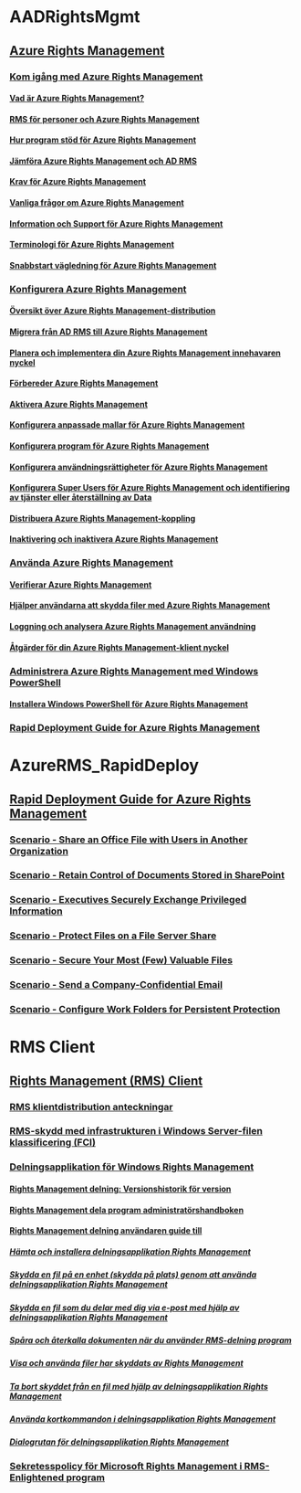 # AADRightsMgmt
## [Azure Rights Management](Azure_Rights_Management.md)
### [Kom igång med Azure Rights Management](Getting_Started_with_Azure_Rights_Management.md)
#### [Vad är Azure Rights Management?](What_is_Azure_Rights_Management_.md)
#### [RMS för personer och Azure Rights Management](RMS_for_Individuals_and_Azure_Rights_Management.md)
#### [Hur program stöd för Azure Rights Management](How_Applications_Support_Azure_Rights_Management.md)
#### [Jämföra Azure Rights Management och AD RMS](Comparing_Azure_Rights_Management_and_AD_RMS.md)
#### [Krav för Azure Rights Management](Requirements_for_Azure_Rights_Management.md)
#### [Vanliga frågor om Azure Rights Management](Frequently_Asked_Questions_for_Azure_Rights_Management.md)
#### [Information och Support för Azure Rights Management](Information_and_Support_for_Azure_Rights_Management.md)
#### [Terminologi för Azure Rights Management](Terminology_for_Azure_Rights_Management.md)
#### [Snabbstart vägledning för Azure Rights Management](Quick_Start_Tutorial_for_Azure_Rights_Management.md)
### [Konfigurera Azure Rights Management](Configuring_Azure_Rights_Management.md)
#### [Översikt över Azure Rights Management-distribution](Azure_Rights_Management_Deployment_Roadmap.md)
#### [Migrera från AD RMS till Azure Rights Management](Migrating_from_AD_RMS_to_Azure_Rights_Management.md)
#### [Planera och implementera din Azure Rights Management innehavaren nyckel](Planning_and_Implementing_Your_Azure_Rights_Management_Tenant_Key.md)
#### [Förbereder Azure Rights Management](Preparing_for_Azure_Rights_Management.md)
#### [Aktivera Azure Rights Management](Activating_Azure_Rights_Management.md)
#### [Konfigurera anpassade mallar för Azure Rights Management](Configuring_Custom_Templates_for_Azure_Rights_Management.md)
#### [Konfigurera program för Azure Rights Management](Configuring_Applications_for_Azure_Rights_Management.md)
#### [Konfigurera användningsrättigheter för Azure Rights Management](Configuring_Usage_Rights_for_Azure_Rights_Management.md)
#### [Konfigurera Super Users för Azure Rights Management och identifiering av tjänster eller återställning av Data](Configuring_Super_Users_for_Azure_Rights_Management_and_Discovery_Services_or_Data_Recovery.md)
#### [Distribuera Azure Rights Management-koppling](Deploying_the_Azure_Rights_Management_Connector.md)
#### [Inaktivering och inaktivera Azure Rights Management](Decommissioning_and_Deactivating_Azure_Rights_Management.md)
### [Använda Azure Rights Management](Using_Azure_Rights_Management.md)
#### [Verifierar Azure Rights Management](Verifying_Azure_Rights_Management.md)
#### [Hjälper användarna att skydda filer med Azure Rights Management](Helping_Users_to_Protect_Files_by_Using_Azure_Rights_Management.md)
#### [Loggning och analysera Azure Rights Management användning](Logging_and_Analyzing_Azure_Rights_Management_Usage.md)
#### [Åtgärder för din Azure Rights Management-klient nyckel](Operations_for_Your_Azure_Rights_Management_Tenant_Key.md)
### [Administrera Azure Rights Management med Windows PowerShell](Administering_Azure_Rights_Management_by_Using_Windows_PowerShell.md)
#### [Installera Windows PowerShell för Azure Rights Management](Installing_Windows_PowerShell_for_Azure_Rights_Management.md)
### [Rapid Deployment Guide for Azure Rights Management](Rapid_Deployment_Guide_for_Azure_Rights_Management.md)
# AzureRMS_RapidDeploy
## [Rapid Deployment Guide for Azure Rights Management](Rapid_Deployment_Guide_for_Azure_Rights_Management.md)
### [Scenario - Share an Office File with Users in Another Organization](Scenario_-_Share_an_Office_File_with_Users_in_Another_Organization.md)
### [Scenario - Retain Control of Documents Stored in SharePoint](Scenario_-_Retain_Control_of_Documents_Stored_in_SharePoint.md)
### [Scenario - Executives Securely Exchange Privileged Information](Scenario_-_Executives_Securely_Exchange_Privileged_Information.md)
### [Scenario - Protect Files on a File Server Share](Scenario_-_Protect_Files_on_a_File_Server_Share.md)
### [Scenario - Secure Your Most (Few) Valuable Files](Scenario_-_Secure_Your_Most__Few__Valuable_Files.md)
### [Scenario - Send a Company-Confidential Email](Scenario_-_Send_a_Company-Confidential_Email.md)
### [Scenario - Configure Work Folders for Persistent Protection](Scenario_-_Configure_Work_Folders_for_Persistent_Protection.md)
# RMS Client
## [Rights Management (RMS) Client](Rights_Management__RMS__Client.md)
### [RMS klientdistribution anteckningar](RMS_Client_Deployment_Notes.md)
### [RMS-skydd med infrastrukturen i Windows Server-filen klassificering (FCI)](RMS_Protection_with_Windows_Server_File_Classification_Infrastructure__FCI_.md)
### [Delningsapplikation för Windows Rights Management](Rights_Management_Sharing_Application_for_Windows.md)
#### [Rights Management delning: Versionshistorik för version](Rights_Management_sharing_application__Version_release_history.md)
#### [Rights Management dela program administratörshandboken](Rights_Management_sharing_application_administrator_guide.md)
#### [Rights Management delning användaren guide till](Rights_Management_sharing_application_user_guide.md)
##### [Hämta och installera delningsapplikation Rights Management](Download_and_install_the_Rights_Management_sharing_application.md)
##### [Skydda en fil på en enhet (skydda på plats) genom att använda delningsapplikation Rights Management](Protect_a_file_on_a_device__protect_in-place__by_using_the_Rights_Management_sharing_application.md)
##### [Skydda en fil som du delar med dig via e-post med hjälp av delningsapplikation Rights Management](Protect_a_file_that_you_share_by_email_by_using_the_Rights_Management_sharing_application.md)
##### [Spåra och återkalla dokumenten när du använder RMS-delning program](Track_and_revoke_your_documents_when_you_use_the_RMS_sharing_application.md)
##### [Visa och använda filer har skyddats av Rights Management](View_and_use_files_that_have_been_protected_by_Rights_Management.md)
##### [Ta bort skyddet från en fil med hjälp av delningsapplikation Rights Management](Remove_protection_from_a_file_by_using_the_Rights_Management_sharing_application.md)
##### [Använda kortkommandon i delningsapplikation Rights Management](Use_keyboard_shortcuts_in_the_Rights_Management_sharing_application.md)
##### [Dialogrutan för delningsapplikation Rights Management](Dialog_box_options_for_the_Rights_Management_sharing_application.md)
### [Sekretesspolicy för Microsoft Rights Management i RMS-Enlightened program](Privacy_Statement_for_Microsoft_Rights_Management_in_RMS-Enlightened_Applications.md)
